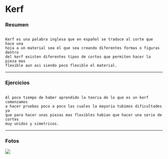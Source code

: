 # Kerf

### Resumen

```

Kerf es una palabra inglesa que en español se traduce al corte que hace una
hoja a un material sea el que sea creando diferentes formas o figuras dentro
del kerf existen diferentes tipos de cortes que permiten hacer la pieza mas
flexible aun asi siendo poco flexible el material.

```

---

### Ejercicios

```

Al poco tiempo de haber aprendido la teoria de lo que es un kerf comenzamos
a hacer pruebas poco a poco las cuales la mayoria tubimos dificultades ya
que para hacer unas piezas mas flexibles habian que hacer una serie de cortes
muy unidos y simetricos.

```

---

### Fotos

![](https://images.gravurmaterialien.at/media/wysiwyg/00_TEC/kerf-laser-cut2-wood.jpg)
